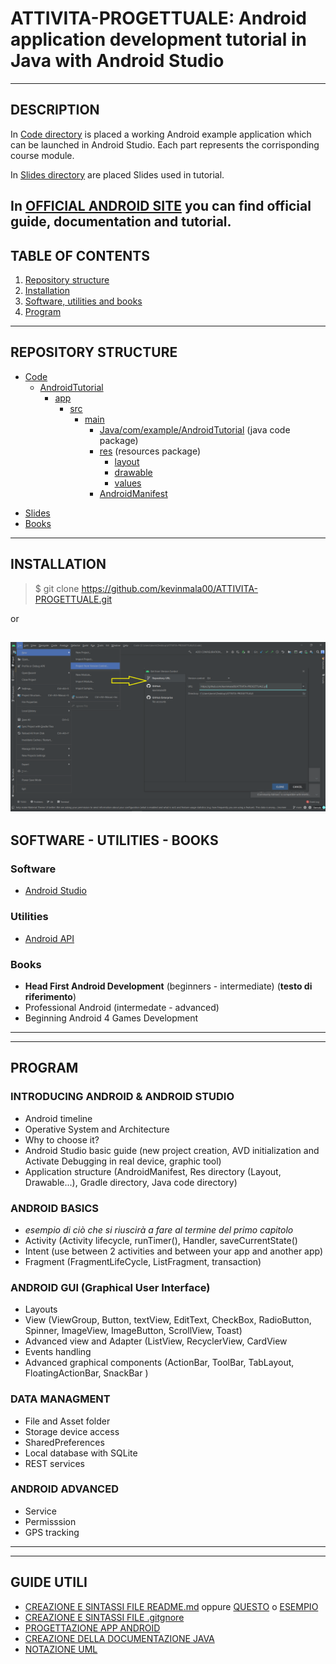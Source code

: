 # ATTIVITA-PROGETTUALE: Android application development tutorial in Java with Android Studio
---

## DESCRIPTION
In [Code directory](/Code) is placed a working Android example application which can be launched in Android Studio. Each part represents the corrisponding course module.

In [Slides directory](/Slides) are placed Slides used in tutorial.

In [OFFICIAL ANDROID SITE](https://developer.android.com/) you can find official guide, documentation and tutorial.
---

## TABLE OF CONTENTS
1. [Repository structure](#repository-structure)
2. [Installation](#installation)
3. [Software, utilities and books](#software---utilities---books)
4. [Program](#program)
---

## REPOSITORY STRUCTURE
* [Code](/Code)
  * [AndroidTutorial](/Code/AndroidTutorial)
    * [app](/Code/AndroidTutorial/app)
      * [src](/Code/AndroidTutorial/app/src)
        * [main](/Code/AndroidTutorial/app/src/main)
          * [Java/com/example/AndroidTutorial](/Code/AndroidTutorial/app/src/main/java/com/example/androidtutorial/) (java code package)
          * [res](/Code/AndroidTutorial/app/src/main/res) (resources package)
             * [layout](/Code/AndroidTutorial/app/src/main/res/layout)
             * [drawable](/Code/AndroidTutorial/app/src/main/res/drawable)
             * [values](/Code/AndroidTutorial/app/src/main/res/values)
          * [AndroidManifest](/Code/AndroidTutorial/app/src/main/AndroidManifest.xml)
- [Slides](/Slides)
- [Books](/Books)
---

## INSTALLATION
> $ git clone https://github.com/kevinmala00/ATTIVITA-PROGETTUALE.git

or

![Import from VSC in AndroidStudio](/Altro/ImportFromVsc.png)
---

## SOFTWARE - UTILITIES - BOOKS
### Software 
* [Android Studio](https://developer.android.com/studio)

### Utilities
* [Android API](https://developer.android.com/reference)

### Books
- **Head First Android Development** (beginners - intermediate) (**testo di riferimento**)
- Professional Android (intermedate - advanced)
- Beginning Android 4 Games Development 
---
---

## PROGRAM
### INTRODUCING ANDROID & ANDROID STUDIO
* Android timeline
* Operative System and Architecture
* Why to choose it?
* Android Studio basic guide (new project creation, AVD initialization and Activate Debugging in real device, graphic tool)
* Application structure (AndroidManifest, Res directory (Layout, Drawable...), Gradle directory, Java code directory)
### ANDROID BASICS
* *esempio di ciò che si riuscirà a fare al termine del primo capitolo*
* Activity (Activity lifecycle, runTimer(), Handler, saveCurrentState()
* Intent (use between 2 activities and between your app and another app)
* Fragment (FragmentLifeCycle, ListFragment, transaction) 
### ANDROID GUI (Graphical User Interface)
* Layouts
* View (ViewGroup, Button, textView, EditText, CheckBox, RadioButton, Spinner, ImageView, ImageButton, ScrollView, Toast)
* Advanced view and Adapter (ListView, RecyclerView, CardView
* Events handling
* Advanced graphical components (ActionBar, ToolBar, TabLayout, FloatingActionBar, SnackBar )
### DATA MANAGMENT
* File and Asset folder
* Storage device access
* SharedPreferences
* Local database with SQLite
* REST services

### ANDROID ADVANCED
* Service
* Permisssion
* GPS tracking

---
---

## GUIDE UTILI
* [CREAZIONE E SINTASSI FILE README.md](https://www.ionos.it/digitalguide/siti-web/programmazione-del-sito-web/markdown/) oppure [QUESTO](https://www.ionos.it/digitalguide/siti-web/programmazione-del-sito-web/file-readme/) o [ESEMPIO](https://github.com/italia/readme-starterkit)
* [CREAZIONE E SINTASSI FILE .gitgnore](https://git-scm.com/docs/gitignore#_pattern_format)
* [PROGETTAZIONE APP ANDROID](https://www.html.it/guide/guida-android/)
* [CREAZIONE DELLA DOCUMENTAZIONE JAVA](https://person.dibris.unige.it/magillo-paola/P2_SMID04/lez11.html)
* [NOTAZIONE UML](https://www.tutorialspoint.com/uml/uml_basic_notations.htm)
